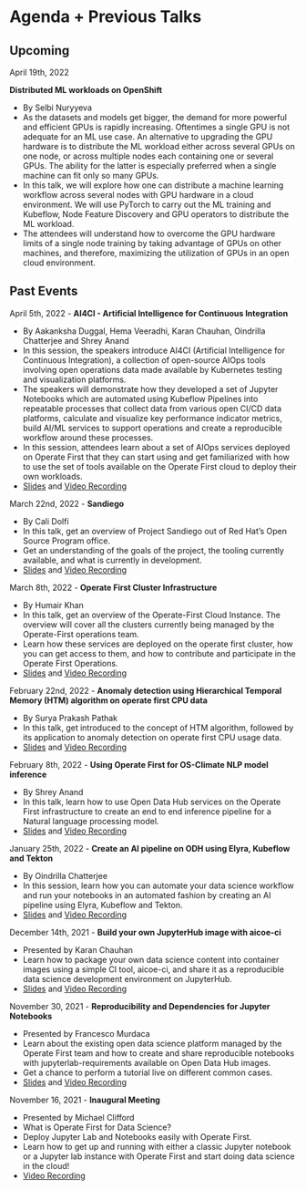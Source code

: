 # Agenda + Previous Talks 

## Upcoming 

April 19th, 2022

**Distributed ML workloads on OpenShift**

* By Selbi Nuryyeva
* As the datasets and models get bigger, the demand for more powerful and efficient GPUs is rapidly increasing. Oftentimes a  single GPU is not adequate for an ML use case. An alternative to upgrading the GPU hardware is to distribute the ML workload either across several GPUs on one node, or across multiple nodes each containing one or several GPUs. The ability for the latter is especially preferred when a single machine can fit only so many GPUs. 
* In this talk, we will explore how one can distribute a machine learning workflow across several nodes with GPU hardware in a cloud environment. We will use PyTorch to carry out the ML training and Kubeflow, Node Feature Discovery and GPU operators to distribute the ML workload.
* The attendees will understand how to overcome the GPU hardware limits of a single node training by taking advantage of GPUs on other machines, and therefore, maximizing the utilization of GPUs in an open cloud environment.

## Past Events

April 5th, 2022 - **AI4CI - Artificial Intelligence for Continuous Integration**

* By Aakanksha Duggal, Hema Veeradhi, Karan Chauhan, Oindrilla Chatterjee and Shrey Anand
* In this session, the speakers introduce AI4CI (Artificial Intelligence for Continuous Integration), a collection of open-source AIOps tools involving open operations data made available by Kubernetes testing and visualization platforms. 
* The speakers will demonstrate how they developed a set of Jupyter Notebooks which are automated using Kubeflow Pipelines into repeatable processes that collect data from various open CI/CD data platforms, calculate and visualize key performance indicator metrics, build AI/ML services to support operations and create a reproducible workflow around these processes.
* In this session, attendees learn about a set of AIOps services deployed on Operate First that they can start using and get familiarized with how to use the set of tools available on the Operate First cloud to deploy their own workloads.
* [Slides](https://github.com/aicoe-aiops/operate-first-data-science-community/blob/main/docs/content/opfmeetup9.pdf) and [Video Recording](https://youtu.be/M4thSVYdIT0)

March 22nd, 2022 - **Sandiego**

* By Cali Dolfi
* In this talk, get an overview of Project Sandiego out of Red Hat’s Open Source Program office. 
* Get an understanding of the goals of the project, the tooling currently available, and what is currently in development.
* [Slides](https://github.com/aicoe-aiops/operate-first-data-science-community/blob/main/docs/content/opfmeetup8.pdf) and [Video Recording](https://youtu.be/wuNfy4u64-g)

March 8th, 2022 - **Operate First Cluster Infrastructure**

* By Humair Khan
* In this talk, get an overview of the Operate-First Cloud Instance. The overview will cover all the clusters currently being managed by the Operate-First operations team.
* Learn how these services are deployed on the operate first cluster, how you can get access to them, and how to contribute and participate in the Operate First Operations.
* [Slides](https://github.com/aicoe-aiops/operate-first-data-science-community/blob/main/docs/content/opfmeetup7.pdf) and [Video Recording](https://youtu.be/dBp0iYU70iE)


February 22nd, 2022 - **Anomaly detection using Hierarchical Temporal Memory (HTM) algorithm on operate first CPU data**

* By Surya Prakash Pathak
* In this talk, get introduced to the concept of HTM algorithm, followed by its application to anomaly detection on operate first CPU usage data.
* [Slides](https://github.com/aicoe-aiops/operate-first-data-science-community/blob/main/docs/content/opfmeetup6.pdf) and [Video Recording](https://youtu.be/t7LeAYBNRKA)

February 8th, 2022 - **Using Operate First for OS-Climate NLP model inference**

* By Shrey Anand
* In this talk, learn how to use Open Data Hub services on the Operate First infrastructure to create an end to end inference pipeline for a Natural language processing model.
* [Slides](https://github.com/aicoe-aiops/operate-first-data-science-community/blob/main/docs/content/opfmeetup5.pdf) and [Video Recording](https://youtu.be/p61yvqb_bKY)

January 25th, 2022 - **Create an AI pipeline on ODH using Elyra, Kubeflow and Tekton**

* By Oindrilla Chatterjee
* In this session, learn how you can automate your data science workflow and run your notebooks in an automated fashion by creating an AI pipeline using Elyra, Kubeflow and Tekton.
* [Slides](https://github.com/aicoe-aiops/operate-first-data-science-community/blob/main/docs/content/opfmeetup4.pdf) and [Video Recording](https://youtu.be/M8s74HGeT7I)


December 14th, 2021 - **Build your own JupyterHub image with aicoe-ci**

* Presented by Karan Chauhan
* Learn how to package your own data science content into container images using a simple CI tool, aicoe-ci, and share it as a reproducible data science development environment on JupyterHub.
* [Slides](https://github.com/aicoe-aiops/operate-first-data-science-community/blob/main/docs/content/opfmeetup3.pdf) and [Video Recording](https://youtu.be/vtyumrV-LgA)

November 30, 2021 - **Reproducibility and Dependencies for Jupyter Notebooks**

* Presented by Francesco Murdaca
* Learn about the existing open data science platform managed by the Operate First team and how to create and share reproducible notebooks with jupyterlab-requirements available on Open Data Hub images. 
* Get a chance to perform a tutorial live on different common cases.
* [Slides](https://github.com/aicoe-aiops/operate-first-data-science-community/blob/main/docs/content/opfmeetup2.pdf) and [Video Recording](https://youtu.be/JqtZCsQPCKM) 

November 16, 2021 - **Inaugural Meeting** 

* Presented by Michael Clifford
* What is Operate First for Data Science?
* Deploy Jupyter Lab and Notebooks easily with Operate First.
* Learn how to get up and running with either a classic Jupyter notebook or a Jupyter lab instance with Operate First and start doing data science in the cloud!
* [Video Recording](https://youtu.be/v4mur-_ywBM)
